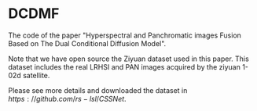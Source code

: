# DCDMF
The code of the paper "Hyperspectral and Panchromatic images Fusion Based on The Dual Conditional Diffusion Model".

Note that we have open source the Ziyuan dataset used in this paper. This dataset includes the real LRHSI and PAN images acquired by the ziyuan 1-02d satellite.

Please see more details and downloaded the dataset in $https://github.com/rs-lsl/CSSNet$.
